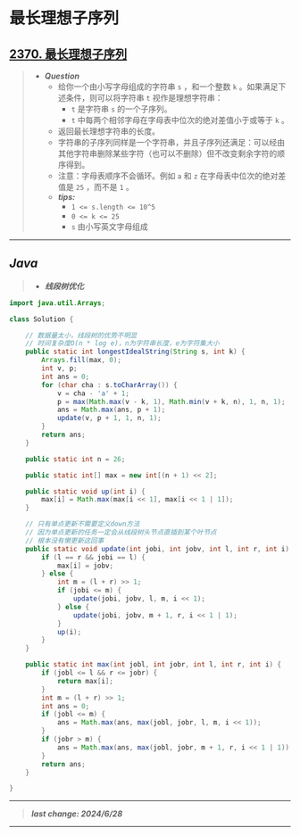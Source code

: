 # 最长理想子序列

## [2370. 最长理想子序列](https://leetcode.cn/problems/longest-ideal-subsequence/)

> - ***Question***
>   - 给你一个由小写字母组成的字符串 `s` ，和一个整数 `k` 。如果满足下述条件，则可以将字符串 `t` 视作是理想字符串：
>     - `t` 是字符串 `s` 的一个子序列。
>     - `t` 中每两个相邻字母在字母表中位次的绝对差值小于或等于 `k` 。
>   - 返回最长理想字符串的长度。
>   - 字符串的子序列同样是一个字符串，并且子序列还满足：可以经由其他字符串删除某些字符（也可以不删除）但不改变剩余字符的顺序得到。
>   - 注意：字母表顺序不会循环。例如 `a` 和 `z` 在字母表中位次的绝对差值是 `25` ，而不是 `1` 。
>   - ***tips:***
>     - `1 <= s.length <= 10^5`
>     - `0 <= k <= 25`
>     - `s` 由小写英文字母组成

---

## *Java*

> - ***线段树优化***

```java
import java.util.Arrays;

class Solution {

    // 数据量太小，线段树的优势不明显
    // 时间复杂度O(n * log e)，n为字符串长度，e为字符集大小
    public static int longestIdealString(String s, int k) {
        Arrays.fill(max, 0);
        int v, p;
        int ans = 0;
        for (char cha : s.toCharArray()) {
            v = cha - 'a' + 1;
            p = max(Math.max(v - k, 1), Math.min(v + k, n), 1, n, 1);
            ans = Math.max(ans, p + 1);
            update(v, p + 1, 1, n, 1);
        }
        return ans;
    }

    public static int n = 26;

    public static int[] max = new int[(n + 1) << 2];

    public static void up(int i) {
        max[i] = Math.max(max[i << 1], max[i << 1 | 1]);
    }

    // 只有单点更新不需要定义down方法
    // 因为单点更新的任务一定会从线段树头节点直插到某个叶节点
    // 根本没有懒更新这回事
    public static void update(int jobi, int jobv, int l, int r, int i) {
        if (l == r && jobi == l) {
            max[i] = jobv;
        } else {
            int m = (l + r) >> 1;
            if (jobi <= m) {
                update(jobi, jobv, l, m, i << 1);
            } else {
                update(jobi, jobv, m + 1, r, i << 1 | 1);
            }
            up(i);
        }
    }

    public static int max(int jobl, int jobr, int l, int r, int i) {
        if (jobl <= l && r <= jobr) {
            return max[i];
        }
        int m = (l + r) >> 1;
        int ans = 0;
        if (jobl <= m) {
            ans = Math.max(ans, max(jobl, jobr, l, m, i << 1));
        }
        if (jobr > m) {
            ans = Math.max(ans, max(jobl, jobr, m + 1, r, i << 1 | 1));
        }
        return ans;
    }

}
```

---

> ***last change: 2024/6/28***

---
